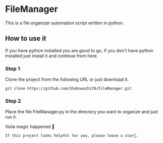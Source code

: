 # FileManager

This is a file organizer automation script written in python. 

## How to use it

If you have python installed you are good to go, if you don't have python installed just install it and continue from here.

### Step 1

Clone the project from the following URL or just download it.

```
git clone https://github.com/Shahnwazh170/FileManager.git
```

### Step 2

Place the file FileManager.py in the directory you want to organize and just run it.

Voila magic happened 🤩

```
If this project looks helpful for you, please leave a star🌟.
```